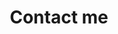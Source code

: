 ---
permalink: /contact/
title: "Contact me"
excerpt: "Contact me"
author_profile: true
redirect_from: 
  - /contact/
  - /contact.html
---